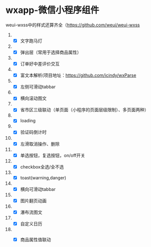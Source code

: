 # wxapp-微信小程序组件
weui-wxss中的样式还算齐全（<a href="https://github.com/weui/weui-wxss" target='_blank'>https://github.com/weui/weui-wxss</a>

 1. - [x] 文字跑马灯
 2. - [x] 弹出层（常用于选择商品属性）
 3. - [x] 订单好中差评价交互
 4. - [x] 富文本解析(项目地址：<a href="https://github.com/icindy/wxParse" target="_blank">https://github.com/icindy/wxParse</a>
 5. - [x] 左侧可滑动tabbar
 6. - [x] 横向滚动图文
 7. - [x] 省市区三级联动（单页面（小程序的页面层级限制）、多页面两种）
 8. - [x] loading
 9. - [x] 验证码倒计时
 10. - [x] 左滑取消操作、删除
 11. - [x] 单选按钮，复选按钮，on/off开关
 12. - [x] checkbox全选/全不选
 13. - [x] toast(warning,danger)
 14. - [x] 横向可滑动tabbar
 15. - [x] 图片翻页动画
 16. - [x] 瀑布流图文
 17. - [x] 自定义日历
 18. - [x] 商品属性值联动


